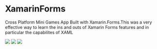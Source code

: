 # XamarinForms
Cross Platform Mini Games App Built with Xamarin.Forms.This was a very effective way to learn the ins and outs of Xamarin Forms features and in particular the capabilites of XAML


![](MemoryGame.gif)
![](pacman.gif)
![](XamarinAnimationSample.gif)
